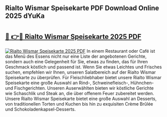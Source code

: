 ## Rialto Wismar Speisekarte PDF Download Online 2025 dYuKa

# <h2><a href="http://gc6car.nevu.top/?p=Rialto+Wismar+Speisekarte">🔗 👉🔴 Rialto Wismar Speisekarte 2025 PDF</a></h2>

[![Rialto Wismar Speisekarte 2025 PDF](https://i.imgur.com/dBaPXMq.png)](http://gc6car.nevu.top/?p=Rialto+Wismar+Speisekarte)
In einem Restaurant oder Café ist das Menü des Essens nicht nur eine Liste der angebotenen Gerichte, sondern auch eine Gelegenheit für Sie, etwas zu finden, das für Ihren Geschmack köstlich und passend ist. Wenn Sie etwas Leichtes und Frisches suchen, empfehlen wir Ihnen, unseren Salatbereich auf der Rialto Wismar Speisekarte zu überprüfen. Für Fleischliebhaber bietet unsere Rialto Wismar Speisekarte eine große Auswahl an Rind-, Schweinefleisch-, Hühnchen- und Fischgerichten. Unseren Auserwählten bieten wir köstliche Gerichte wie Schaschlik und Steak an, die über offenem Feuer zubereitet werden. Unsere Rialto Wismar Speisekarte bietet eine große Auswahl an Desserts, von traditionellen Torten und Kuchen bis hin zu exquisiten Crème Brûlée und Schokoladenkapsel-Desserts.
